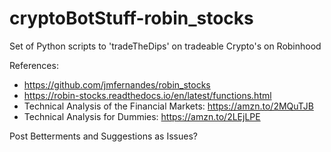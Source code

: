 # cryptoBotStuff-robin_stocks
Set of Python scripts to 'tradeTheDips' on tradeable Crypto's on Robinhood

References:
- https://github.com/jmfernandes/robin_stocks
- https://robin-stocks.readthedocs.io/en/latest/functions.html
- Technical Analysis of the Financial Markets: https://amzn.to/2MQuTJB
- Technical Analysis for Dummies: https://amzn.to/2LEjLPE

Post Betterments and Suggestions as Issues?
